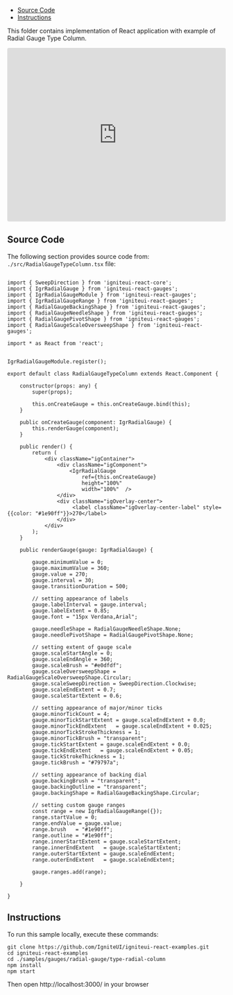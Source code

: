 <!-- NOTE: do not change this file because it will be auto re-generated from template file: -->
<!-- https://github.com/IgniteUI/igniteui-react-examples/tree/master/sample-template-files/ReadMe.md -->

<!-- ## Table of Contents -->
<!-- - [Sample Preview](#Sample-Preview) -->
- [Source Code](#Source-Code)
- [Instructions](#Instructions)

This folder contains implementation of React application with example of Radial Gauge Type Column.
<!-- in the Radial Gauge component -->
<!-- [Radial Gauge](https://infragistics.com/Reactsite/components/radial-gauge.html) -->

<html lang="en" xmlns="http://www.w3.org/1999/xhtml">
    <body>
        <!-- <a target="_blank" href="https://codesandbox.io/s/github/IgniteUI/igniteui-react-examples/tree/master/samples/gauges/radial-gauge/type-radial-column?fontsize=14&hidenavigation=1&theme=dark&view=preview&file=/src/RadialGaugeTypeColumn.tsx" rel="noopener noreferrer">
            <img height="40px" style="border-radius: 0.5rem" alt="Edit on CodeSandbox" src="https://static.infragistics.com/xplatform/images/sandbox/edit.png"/>
        </a> -->
        <!-- <a target="_blank"
href="https://codesandbox.io/s/github/IgniteUI/igniteui-react-examples/tree/master/samples/maps/geo-map/binding-csv-points?fontsize=14&hidenavigation=1&theme=dark&view=preview">
            <img alt="Edit Sample" src="https://codesandbox.io/static/img/play-codesandbox.svg"/>
        </a> -->
        <!-- <a target="_blank" style="margin-left: 0.5rem"
href="https://codesandbox.io/embed/github/IgniteUI/igniteui-react-examples/tree/master/samples/gauges/radial-gauge/type-radial-column?fontsize=14&hidenavigation=1&theme=dark&view=preview&file=/src/RadialGaugeTypeColumn.tsx">
            <img height="40px" style="border-radius: 5px" alt="View on CodeSandbox" src="https://static.infragistics.com/xplatform/images/sandbox/view.png"/>
        </a> -->
        <!-- <a target="_blank"
href="https://codesandbox.io/embed/github/IgniteUI/igniteui-react-examples/tree/master/samples/maps/geo-map/binding-csv-points?fontsize=14&hidenavigation=1&theme=dark&view=preview">
            <img alt="View on CodeSandbox" src="https://static.infragistics.com/xplatform/images/sandbox/view.png"/>
        </a>
https://codesandbox.io/embed/react-treemap-overview-rtb45
https://codesandbox.io/static/img/play-codesandbox.svg
https://codesandbox.io/embed/react-treemap-overview-rtb45?view=browser -->
    </body>
</html>

<!-- ## Sample Preview -->

<iframe
  src="https://codesandbox.io/embed/github/IgniteUI/igniteui-react-examples/tree/master/samples/gauges/radial-gauge/type-radial-column?fontsize=14&hidenavigation=1&theme=dark&view=preview&file=/src/RadialGaugeTypeColumn.tsx"
  style="width:100%; height:400px; border:0; border-radius: 4px; overflow:hidden;"
  allow="accelerometer; ambient-light-sensor; camera; encrypted-media; geolocation; gyroscope; hid; microphone; midi; payment; usb; vr"
  sandbox="allow-forms allow-modals allow-popups allow-presentation allow-same-origin allow-scripts"
></iframe>

## Source Code

The following section provides source code from:
`./src/RadialGaugeTypeColumn.tsx` file:

```tsx

import { SweepDirection } from 'igniteui-react-core';
import { IgrRadialGauge } from 'igniteui-react-gauges';
import { IgrRadialGaugeModule } from 'igniteui-react-gauges';
import { IgrRadialGaugeRange } from 'igniteui-react-gauges';
import { RadialGaugeBackingShape } from 'igniteui-react-gauges';
import { RadialGaugeNeedleShape } from 'igniteui-react-gauges';
import { RadialGaugePivotShape } from 'igniteui-react-gauges';
import { RadialGaugeScaleOversweepShape } from 'igniteui-react-gauges';

import * as React from 'react';


IgrRadialGaugeModule.register();

export default class RadialGaugeTypeColumn extends React.Component {

    constructor(props: any) {
        super(props);

        this.onCreateGauge = this.onCreateGauge.bind(this);
    }

    public onCreateGauge(component: IgrRadialGauge) {
        this.renderGauge(component);
    }

    public render() {
        return (
            <div className="igContainer">
                <div className="igComponent">
                    <IgrRadialGauge
                        ref={this.onCreateGauge}
                        height="100%"
                        width="100%"  />
                </div>
                <div className="igOverlay-center">
                     <label className="igOverlay-center-label" style={{color: "#1e90ff"}}>270</label>
                </div>
            </div>
        );
    }

    public renderGauge(gauge: IgrRadialGauge) {

        gauge.minimumValue = 0;
        gauge.maximumValue = 360;
        gauge.value = 270;
        gauge.interval = 30;
        gauge.transitionDuration = 500;

        // setting appearance of labels
        gauge.labelInterval = gauge.interval;
        gauge.labelExtent = 0.85;
        gauge.font = "15px Verdana,Arial";

        gauge.needleShape = RadialGaugeNeedleShape.None;
        gauge.needlePivotShape = RadialGaugePivotShape.None;

        // setting extent of gauge scale
        gauge.scaleStartAngle = 0;
        gauge.scaleEndAngle = 360;
        gauge.scaleBrush = "#e0dfdf";
        gauge.scaleOversweepShape = RadialGaugeScaleOversweepShape.Circular;
        gauge.scaleSweepDirection = SweepDirection.Clockwise;
        gauge.scaleEndExtent = 0.7;
        gauge.scaleStartExtent = 0.6;

        // setting appearance of major/minor ticks
        gauge.minorTickCount = 4;
        gauge.minorTickStartExtent = gauge.scaleEndExtent + 0.0;
        gauge.minorTickEndExtent   = gauge.scaleEndExtent + 0.025;
        gauge.minorTickStrokeThickness = 1;
        gauge.minorTickBrush = "transparent";
        gauge.tickStartExtent = gauge.scaleEndExtent + 0.0;
        gauge.tickEndExtent   = gauge.scaleEndExtent + 0.05;
        gauge.tickStrokeThickness = 1;
        gauge.tickBrush = "#79797a";

        // setting appearance of backing dial
        gauge.backingBrush = "transparent";
        gauge.backingOutline = "transparent";
        gauge.backingShape = RadialGaugeBackingShape.Circular;

        // setting custom gauge ranges
        const range = new IgrRadialGaugeRange({});
        range.startValue = 0;
        range.endValue = gauge.value;
        range.brush   = "#1e90ff";
        range.outline = "#1e90ff";
        range.innerStartExtent = gauge.scaleStartExtent;
        range.innerEndExtent   = gauge.scaleStartExtent;
        range.outerStartExtent = gauge.scaleEndExtent;
        range.outerEndExtent   = gauge.scaleEndExtent;

        gauge.ranges.add(range);

    }

}
```

## Instructions
To run this sample locally, execute these commands:

```
git clone https://github.com/IgniteUI/igniteui-react-examples.git
cd igniteui-react-examples
cd ./samples/gauges/radial-gauge/type-radial-column
npm install
npm start

```

Then open http://localhost:3000/ in your browser

